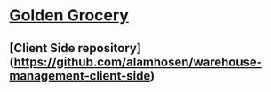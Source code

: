 # [Golden Grocery](https://golden-grocery.web.app/)
## [Client Side repository] (https://github.com/alamhosen/warehouse-management-client-side)
